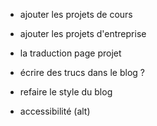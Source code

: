 - ajouter les projets de cours
- ajouter les projets d'entreprise

- la traduction page projet

- écrire des trucs dans le blog ?
- refaire le style du blog

- accessibilité (alt)
